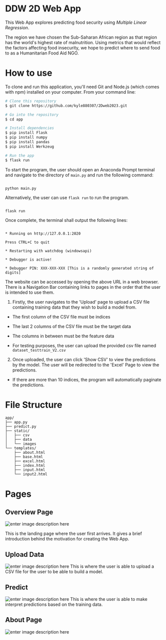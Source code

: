 # DDW 2D Web App

This Web App explores predicting food security using *Multiple Linear Regression*.
  
The region we have chosen the Sub-Saharan African region as that region has the world's highest rate of malnutrition. Using metrics that would reflect the factors affecting food insecurity, we hope to predict where to send food to as a Humanitarian Food Aid NGO.

# How to use

To clone and run this application, you'll need Git and Node.js (which comes with npm) installed on your computer. From your command line:

```bash
# Clone this repository
$ git clone https://github.com/kyle880307/2Dweb2023.git

# Go into the repository
$ cd app

# Install dependencies
$ pip install Flask
$ pip install numpy
$ pip install pandas
$ pip install Werkzeug

# Run the app
$ flask run
```

To start the program, the user should open an Anaconda Prompt terminal and navigate to the directory of `main.py` and run the following command:

  

```

python main.py

```

Alternatively, the user can use `flask run` to run the program.

  

```

flask run

```

Once complete, the terminal shall output the following lines:

  

```

* Running on http://127.0.0.1:2020

Press CTRL+C to quit

* Restarting with watchdog (windowsapi)

* Debugger is active!

* Debugger PIN: XXX-XXX-XXX [This is a randomly generated string of digits]

```

The website can be accessed by opening the above URL in a web browser. There is a Navigation Bar containing links to pages in the order that the user is intended to use them.

1. Firstly, the user navigates to the 'Upload' page to upload a CSV file containing training data that they wish to build a model from.

- The first column of the CSV file must be indices

- The last 2 columns of the CSV file must be the target data

- The columns in between must be the feature data

- For testing purposes, the user can upload the provided csv file named `dataset_testtrain_V2.csv`

2. Once uploaded, the user can click 'Show CSV' to view the predictions by the model. The user will be redirected to the 'Excel' Page to view the predictions.

- If there are more than 10 indices, the program will automatically paginate the predictions.
 
  

# File Structure

```  
app/
├── app.py
├── predict.py
├── static/
│   ├── csv
│   ├── data
│   └── images
└── templates/
	├── about.html
	├── base.html
	├── excel.html
	├── index.html
	├── input.html
	└── input2.html
```
# Pages
  
## Overview Page
![enter image description here](https://i.imgur.com/sE5gRhN.png)
  
This is the landing page where the user first arrives. It gives  a brief introduction behind the motivation for creating the Web App.
## Upload Data

  ![enter image description here](https://i.imgur.com/ssZWG9J.png)
This is where the user is able to upload a CSV file for the user to be able to build a model.
## Predict
![enter image description here](https://i.imgur.com/qmGPvLr.png) This is where the user is able to make interpret predictions based on the training data.
## About Page
![enter image description here](https://i.imgur.com/WLwunhW.png)
